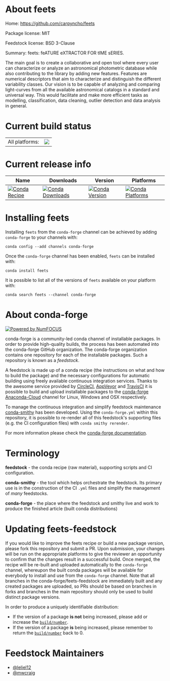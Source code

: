 About feets
===========

Home: https://github.com/carpyncho/feets

Package license: MIT

Feedstock license: BSD 3-Clause

Summary: feets: feATURE eXTRACTOR FOR tIME sERIES.

The main goal is to create a collaborative and open tool where every user can
characterize or analyze an astronomical photometric database while also
contributing to the library by adding new features. Features are numerical
descriptors that aim to characterize and distinguish the different
variability classes.
Our vision is to be capable of analyzing and comparing light-curves from all
the available astronomical catalogs in a standard and universal way. This
would facilitate and make more efficient tasks as modelling, classification,
data cleaning, outlier detection and data analysis in general.


Current build status
====================


<table><tr><td>All platforms:</td>
    <td>
      <a href="https://dev.azure.com/conda-forge/feedstock-builds/_build/latest?definitionId=7277&branchName=master">
        <img src="https://dev.azure.com/conda-forge/feedstock-builds/_apis/build/status/feets-feedstock?branchName=master">
      </a>
    </td>
  </tr>
</table>

Current release info
====================

| Name | Downloads | Version | Platforms |
| --- | --- | --- | --- |
| [![Conda Recipe](https://img.shields.io/badge/recipe-feets-green.svg)](https://anaconda.org/conda-forge/feets) | [![Conda Downloads](https://img.shields.io/conda/dn/conda-forge/feets.svg)](https://anaconda.org/conda-forge/feets) | [![Conda Version](https://img.shields.io/conda/vn/conda-forge/feets.svg)](https://anaconda.org/conda-forge/feets) | [![Conda Platforms](https://img.shields.io/conda/pn/conda-forge/feets.svg)](https://anaconda.org/conda-forge/feets) |

Installing feets
================

Installing `feets` from the `conda-forge` channel can be achieved by adding `conda-forge` to your channels with:

```
conda config --add channels conda-forge
```

Once the `conda-forge` channel has been enabled, `feets` can be installed with:

```
conda install feets
```

It is possible to list all of the versions of `feets` available on your platform with:

```
conda search feets --channel conda-forge
```


About conda-forge
=================

[![Powered by NumFOCUS](https://img.shields.io/badge/powered%20by-NumFOCUS-orange.svg?style=flat&colorA=E1523D&colorB=007D8A)](http://numfocus.org)

conda-forge is a community-led conda channel of installable packages.
In order to provide high-quality builds, the process has been automated into the
conda-forge GitHub organization. The conda-forge organization contains one repository
for each of the installable packages. Such a repository is known as a *feedstock*.

A feedstock is made up of a conda recipe (the instructions on what and how to build
the package) and the necessary configurations for automatic building using freely
available continuous integration services. Thanks to the awesome service provided by
[CircleCI](https://circleci.com/), [AppVeyor](https://www.appveyor.com/)
and [TravisCI](https://travis-ci.org/) it is possible to build and upload installable
packages to the [conda-forge](https://anaconda.org/conda-forge)
[Anaconda-Cloud](https://anaconda.org/) channel for Linux, Windows and OSX respectively.

To manage the continuous integration and simplify feedstock maintenance
[conda-smithy](https://github.com/conda-forge/conda-smithy) has been developed.
Using the ``conda-forge.yml`` within this repository, it is possible to re-render all of
this feedstock's supporting files (e.g. the CI configuration files) with ``conda smithy rerender``.

For more information please check the [conda-forge documentation](https://conda-forge.org/docs/).

Terminology
===========

**feedstock** - the conda recipe (raw material), supporting scripts and CI configuration.

**conda-smithy** - the tool which helps orchestrate the feedstock.
                   Its primary use is in the construction of the CI ``.yml`` files
                   and simplify the management of *many* feedstocks.

**conda-forge** - the place where the feedstock and smithy live and work to
                  produce the finished article (built conda distributions)


Updating feets-feedstock
========================

If you would like to improve the feets recipe or build a new
package version, please fork this repository and submit a PR. Upon submission,
your changes will be run on the appropriate platforms to give the reviewer an
opportunity to confirm that the changes result in a successful build. Once
merged, the recipe will be re-built and uploaded automatically to the
`conda-forge` channel, whereupon the built conda packages will be available for
everybody to install and use from the `conda-forge` channel.
Note that all branches in the conda-forge/feets-feedstock are
immediately built and any created packages are uploaded, so PRs should be based
on branches in forks and branches in the main repository should only be used to
build distinct package versions.

In order to produce a uniquely identifiable distribution:
 * If the version of a package **is not** being increased, please add or increase
   the [``build/number``](https://conda.io/docs/user-guide/tasks/build-packages/define-metadata.html#build-number-and-string).
 * If the version of a package **is** being increased, please remember to return
   the [``build/number``](https://conda.io/docs/user-guide/tasks/build-packages/define-metadata.html#build-number-and-string)
   back to 0.

Feedstock Maintainers
=====================

* [@leliel12](https://github.com/leliel12/)
* [@mwcraig](https://github.com/mwcraig/)

